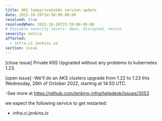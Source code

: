 ```yaml
---
title: AKS tempprivatek8s version update
date: 2022-10-26T14:50:00-00:00
resolved: true
resolvedWhen: 2022-10-26T15:30:00-00:00
# Possible severity levels: down, disrupted, notice
severity: notice
affected:
  - infra.ci.jenkins.io
section: issue
---
```

[close issue]
Private K8S Upgraded without any problems to kubernetes 1.23.

[open issue]
-We'll do an AKS clusters upgrade from 1.22 to 1.23 this Wednesday, 26th of October 2022, starting at 14:50 UTC.

-See more at https://github.com/jenkins-infra/helpdesk/issues/3053

we expect the following service to get restarted:

- infra.ci.jenkins.io
